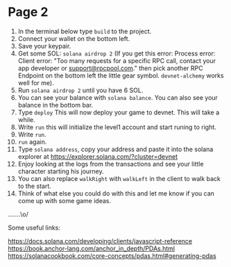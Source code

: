 # Page 2

1. In the terminal below type `build` to the project.
2. Connect your wallet on the bottom left.
3. Save your keypair.
4. Get some SOL: `solana airdrop 2` (If you get this error:
   Process error: Client error: "Too many requests for a specific RPC call, contact your app developer or support@rpcpool.com."
   then pick another RPC Endpoint on the bottom left the little gear symbol. `devnet-alchemy` works well for me).
5. Run `solana airdrop 2` until you have 6 SOL.
6. You can see your balance with `solana balance`. You can also see your balance in the bottom bar.
7. Type `deploy` This will now deploy your game to devnet. This will take a while.
8. Write `run` this will initialize the level1 account and start runing to right.
9. Write `run`.
10. `run` again.
11. Type `solana address`, copy your address and paste it into the solana explorer at https://explorer.solana.com/?cluster=devnet
12. Enjoy looking at the logs from the transactions and see your little character starting his journey.
13. You can also replace `walkRight` with `walkLeft` in the client to walk back to the start.
14. Think of what else you could do with this and let me know if you can come up with some game ideas.

.......\o/

Some useful links:

https://docs.solana.com/developing/clients/javascript-reference
https://book.anchor-lang.com/anchor_in_depth/PDAs.html
https://solanacookbook.com/core-concepts/pdas.html#generating-pdas
